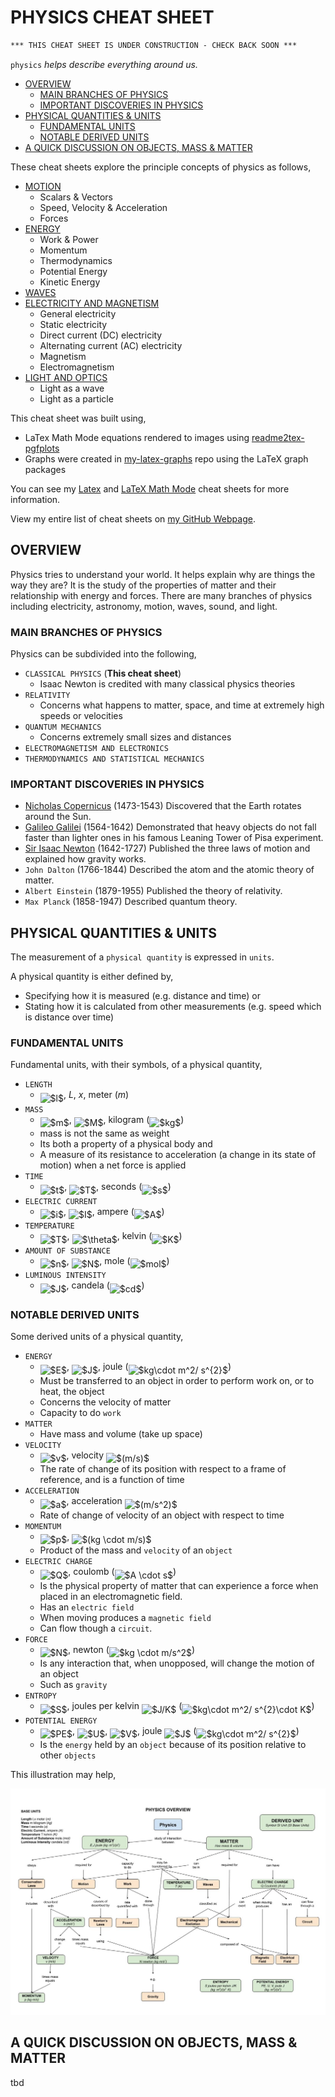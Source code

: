 # PHYSICS CHEAT SHEET

```txt
*** THIS CHEAT SHEET IS UNDER CONSTRUCTION - CHECK BACK SOON ***
```

`physics` _helps describe everything around us._

* [OVERVIEW](https://github.com/JeffDeCola/my-cheat-sheets/tree/master/other/science/physical-science/physics-cheat-sheet#overview)
  * [MAIN BRANCHES OF PHYSICS](https://github.com/JeffDeCola/my-cheat-sheets/tree/master/other/science/physical-science/physics-cheat-sheet#main-branches-of-physics)
  * [IMPORTANT DISCOVERIES IN PHYSICS](https://github.com/JeffDeCola/my-cheat-sheets/tree/master/other/science/physical-science/physics-cheat-sheet#important-discoveries-in-physics)
* [PHYSICAL QUANTITIES & UNITS](https://github.com/JeffDeCola/my-cheat-sheets/tree/master/other/science/physical-science/physics-cheat-sheet#physical-quantities--units)
  * [FUNDAMENTAL UNITS](https://github.com/JeffDeCola/my-cheat-sheets/tree/master/other/science/physical-science/physics-cheat-sheet#fundamental-units)
  * [NOTABLE DERIVED UNITS](https://github.com/JeffDeCola/my-cheat-sheets/tree/master/other/science/physical-science/physics-cheat-sheet#notable-derived-units)
* [A QUICK DISCUSSION ON OBJECTS, MASS & MATTER](https://github.com/JeffDeCola/my-cheat-sheets/tree/master/other/science/physical-science/physics-cheat-sheet#a-quick-discussion-on-objects-mass--matter)

These cheat sheets explore the principle concepts of physics as follows,

* [MOTION](https://github.com/JeffDeCola/my-cheat-sheets/blob/master/other/science/physical-science/physics-cheat-sheet/motion.md)
  * Scalars & Vectors
  * Speed, Velocity & Acceleration
  * Forces
* [ENERGY](https://github.com/JeffDeCola/my-cheat-sheets/blob/master/other/science/physical-science/physics-cheat-sheet/energy.md)
  * Work & Power
  * Momentum
  * Thermodynamics
  * Potential Energy
  * Kinetic Energy
* [WAVES](https://github.com/JeffDeCola/my-cheat-sheets/blob/master/other/science/physical-science/physics-cheat-sheet/waves.md)
* [ELECTRICITY AND MAGNETISM](https://github.com/JeffDeCola/my-cheat-sheets/blob/master/other/science/physical-science/physics-cheat-sheet/electricity-and-magnetism.md)
  * General electricity
  * Static electricity
  * Direct current (DC) electricity
  * Alternating current (AC) electricity
  * Magnetism
  * Electromagnetism
* [LIGHT AND OPTICS](https://github.com/JeffDeCola/my-cheat-sheets/blob/master/other/science/physical-science/physics-cheat-sheet/light-and-optics.md)
  * Light as a wave
  * Light as a particle

This cheat sheet was built using,

* LaTex Math Mode equations rendered to images using
  [readme2tex-pgfplots](https://github.com/JeffDeCola/readme2tex-pgfplots)
* Graphs were created in
  [my-latex-graphs](https://github.com/JeffDeCola/my-latex-graphs)
  repo using the LaTeX graph packages

You can see my
[Latex](https://github.com/JeffDeCola/my-cheat-sheets/tree/master/software/development/languages/latex-cheat-sheet)
and
[LaTeX Math Mode](https://github.com/JeffDeCola/my-cheat-sheets/blob/master/software/development/languages/latex-cheat-sheet/latex-math-mode.md)
cheat sheets for more information.

View my entire list of cheat sheets on
[my GitHub Webpage](https://jeffdecola.github.io/my-cheat-sheets/).

## OVERVIEW

Physics tries to understand your world.
It helps explain why are things the way they are?
It is the study of the properties of matter and their relationship with energy
and forces. There are many branches of physics including electricity,
astronomy, motion, waves, sound, and light.

### MAIN BRANCHES OF PHYSICS

Physics can be subdivided into the following,

* `CLASSICAL PHYSICS` (**This cheat sheet**)
  * Isaac Newton is credited with many classical physics theories
* `RELATIVITY`
  * Concerns what happens to matter, space, and time at extremely high speeds
    or velocities
* `QUANTUM MECHANICS`
  * Concerns extremely small sizes and distances
* `ELECTROMAGNETISM AND ELECTRONICS`
* `THERMODYNAMICS AND STATISTICAL MECHANICS`

### IMPORTANT DISCOVERIES IN PHYSICS

* [Nicholas Copernicus](https://github.com/JeffDeCola/my-cheat-sheets/tree/master/other/science/earth-and-space-science/astronomy-cheat-sheet#nicolaus-copernicus-1473-1543-polish)
  (1473-1543)
  Discovered that the Earth rotates around the Sun.
* [Galileo Galilei](https://github.com/JeffDeCola/my-cheat-sheets/tree/master/other/science/earth-and-space-science/astronomy-cheat-sheet#galileo-galilei-1564-1642--italy)
  (1564-1642)
  Demonstrated that heavy objects do not fall faster than lighter
  ones in his famous Leaning Tower of Pisa experiment.
* [Sir Isaac Newton](https://github.com/JeffDeCola/my-cheat-sheets/tree/master/other/science/earth-and-space-science/astronomy-cheat-sheet#sir-issac-newton-1642-1727-english)
  (1642-1727)
  Published the three laws of motion and explained how gravity works.
* `John Dalton`
  (1766-1844)
  Described the atom and the atomic theory of matter.
* `Albert Einstein`
  (1879-1955)
  Published the theory of relativity.
* `Max Planck`
  (1858-1947)
  Described quantum theory.

## PHYSICAL QUANTITIES & UNITS

The measurement of a `physical quantity` is expressed in `units`.

 A physical quantity is either defined by,

* Specifying how it is measured (e.g. distance and time) or
* Stating how it is calculated from other measurements (e.g. speed which
  is distance over time)

### FUNDAMENTAL UNITS

Fundamental units, with their symbols, of a physical quantity,

* `LENGTH`
  * <img alt="$l$" src="svgs/2f2322dff5bde89c37bcae4116fe20a8.svg" align="middle" width="5.2088685pt" height="22.74591pt"/>,
    $L$,
    $x$,
    meter ($m$)
* `MASS`
  * <img alt="$m$" src="svgs/0e51a2dede42189d77627c4d742822c3.svg" align="middle" width="14.379255pt" height="14.10255pt"/>, <img alt="$M$" src="svgs/fb97d38bcc19230b0acd442e17db879c.svg" align="middle" width="17.67348pt" height="22.38192pt"/>, kilogram (<img alt="$kg$" src="svgs/37682785176707acd9c0723853f931df.svg" align="middle" width="17.442315pt" height="22.74591pt"/>)
  * mass is not the same as weight
  * Its both a property of a physical body and
  * A measure of its resistance to acceleration (a change in its state of motion)
  when a net force is applied
* `TIME`
  * <img alt="$t$" src="svgs/4f4f4e395762a3af4575de74c019ebb5.svg" align="middle" width="5.913963pt" height="20.1465pt"/>, <img alt="$T$" src="svgs/2f118ee06d05f3c2d98361d9c30e38ce.svg" align="middle" width="11.84502pt" height="22.38192pt"/>, seconds (<img alt="$s$" src="svgs/6f9bad7347b91ceebebd3ad7e6f6f2d1.svg" align="middle" width="7.6767405pt" height="14.10255pt"/>)
* `ELECTRIC CURRENT`
  * <img alt="$i$" src="svgs/77a3b857d53fb44e33b53e4c8b68351a.svg" align="middle" width="5.642109pt" height="21.60213pt"/>, <img alt="$I$" src="svgs/21fd4e8eecd6bdf1a4d3d6bd1fb8d733.svg" align="middle" width="8.4843pt" height="22.38192pt"/>, ampere (<img alt="$A$" src="svgs/53d147e7f3fe6e47ee05b88b166bd3f6.svg" align="middle" width="12.282765pt" height="22.38192pt"/>)
* `TEMPERATURE`
  * <img alt="$T$" src="svgs/2f118ee06d05f3c2d98361d9c30e38ce.svg" align="middle" width="11.84502pt" height="22.38192pt"/>, <img alt="$\theta$" src="svgs/27e556cf3caa0673ac49a8f0de3c73ca.svg" align="middle" width="8.1430305pt" height="22.74591pt"/>, kelvin (<img alt="$K$" src="svgs/d6328eaebbcd5c358f426dbea4bdbf70.svg" align="middle" width="15.080505pt" height="22.38192pt"/>)
* `AMOUNT OF SUBSTANCE`
  * <img alt="$n$" src="svgs/55a049b8f161ae7cfeb0197d75aff967.svg" align="middle" width="9.83004pt" height="14.10255pt"/>, <img alt="$N$" src="svgs/f9c4988898e7f532b9f826a75014ed3c.svg" align="middle" width="14.94405pt" height="22.38192pt"/>, mole (<img alt="$mol$" src="svgs/32f0f8a135ea97a676dc6714251aebee.svg" align="middle" width="27.52629pt" height="22.74591pt"/>)
* `LUMINOUS INTENSITY`
  * <img alt="$J$" src="svgs/8eb543f68dac24748e65e2e4c5fc968c.svg" align="middle" width="10.65636pt" height="22.38192pt"/>, candela (<img alt="$cd$" src="svgs/ec09f365fada5df42f24301279af6755.svg" align="middle" width="15.61131pt" height="22.74591pt"/>)

### NOTABLE DERIVED UNITS

Some derived units of a physical quantity,

* `ENERGY`
  * <img alt="$E$" src="svgs/84df98c65d88c6adf15d4645ffa25e47.svg" align="middle" width="13.03335pt" height="22.38192pt"/>, <img alt="$J$" src="svgs/8eb543f68dac24748e65e2e4c5fc968c.svg" align="middle" width="10.65636pt" height="22.38192pt"/>, joule (<img alt="$kg\cdot m^2/ s^{2}$" src="svgs/ce09b314f428d09b637ab633b31bc1a4.svg" align="middle" width="73.446285pt" height="26.70657pt"/>)
  * Must be transferred to an object in order to perform work on, or to heat,
    the object
  * Concerns the velocity of matter
  * Capacity to do `work`
* `MATTER`
  * Have mass and volume (take up space)
* `VELOCITY`
  * <img alt="$v$" src="svgs/6c4adbc36120d62b98deef2a20d5d303.svg" align="middle" width="8.52588pt" height="14.10255pt"/>, velocity <img alt="$(m/s)$" src="svgs/d8685658a02f20e17f78abc45ab8c32f.svg" align="middle" width="42.98217pt" height="24.56553pt"/>
  * The rate of change of its position with respect to a frame of   reference,
    and is a function of time
* `ACCELERATION`
  * <img alt="$a$" src="svgs/44bc9d542a92714cac84e01cbbb7fd61.svg" align="middle" width="8.656725pt" height="14.10255pt"/>, acceleration <img alt="$(m/s^2)$" src="svgs/ebd9dcc69ce53169f999c68cad3fc4dc.svg" align="middle" width="50.356515pt" height="26.70657pt"/>
  * Rate of change of velocity of an object with respect to time
* `MOMENTUM`
  * <img alt="$p$" src="svgs/2ec6e630f199f589a2402fdf3e0289d5.svg" align="middle" width="8.2397205pt" height="14.10255pt"/>, <img alt="$(kg \cdot m/s)$" src="svgs/5ff8a60c97057863f364f3778c07361f.svg" align="middle" width="72.281385pt" height="24.56553pt"/>
  * Product of the mass and `velocity` of an `object`
* `ELECTRIC CHARGE`
  * <img alt="$Q$" src="svgs/1afcdb0f704394b16fe85fb40c45ca7a.svg" align="middle" width="12.94689pt" height="22.38192pt"/>, coulomb (<img alt="$A \cdot s$" src="svgs/fc9ad280fb732ea020c558cd804c7fce.svg" align="middle" width="31.814475pt" height="22.38192pt"/>)
  * Is the physical property of matter that can experience a force
    when placed in an electromagnetic field.
  * Has an `electric field`
  * When moving produces a `magnetic field`
  * Can flow though a `circuit`.
* `FORCE`
  * <img alt="$N$" src="svgs/f9c4988898e7f532b9f826a75014ed3c.svg" align="middle" width="14.94405pt" height="22.38192pt"/>, newton (<img alt="$kg \cdot m/s^2$" src="svgs/cb1da345977cb6e0b6f13fdf84882ebe.svg" align="middle" width="66.07194pt" height="26.70657pt"/>)
  * Is any interaction that, when unopposed, will change the motion of an object
  * Such as `gravity`
* `ENTROPY`
  * <img alt="$S$" src="svgs/e257acd1ccbe7fcb654708f1a866bfe9.svg" align="middle" width="10.986195pt" height="22.38192pt"/>, joules per kelvin <img alt="$J/K$" src="svgs/136a2a571ad67b5c862637d6df9b409e.svg" align="middle" width="33.017985pt" height="24.56553pt"/> (<img alt="$kg\cdot m^2/ s^{2}\cdot K$" src="svgs/651e952dd00e6b89c4b3688180423569.svg" align="middle" width="101.22816pt" height="26.70657pt"/>)
* `POTENTIAL ENERGY`
  * <img alt="$PE$" src="svgs/8add5e79fd8356cfbfe5629e455f330b.svg" align="middle" width="25.83075pt" height="22.38192pt"/>, <img alt="$U$" src="svgs/6bac6ec50c01592407695ef84f457232.svg" align="middle" width="12.96735pt" height="22.38192pt"/>, <img alt="$V$" src="svgs/a9a3a4a202d80326bda413b5562d5cd1.svg" align="middle" width="13.192575pt" height="22.38192pt"/>, joule <img alt="$J$" src="svgs/8eb543f68dac24748e65e2e4c5fc968c.svg" align="middle" width="10.65636pt" height="22.38192pt"/> (<img alt="$kg\cdot m^2/ s^{2}$" src="svgs/ce09b314f428d09b637ab633b31bc1a4.svg" align="middle" width="73.446285pt" height="26.70657pt"/>)
  * Is the `energy` held by an `object` because of its position relative
    to other `objects`

This illustration may help,

![IMAGE - physics-overview-diagram - IMAGE](../../../../docs/pics/physics-overview-diagram.jpg)

## A QUICK DISCUSSION ON OBJECTS, MASS & MATTER

tbd
